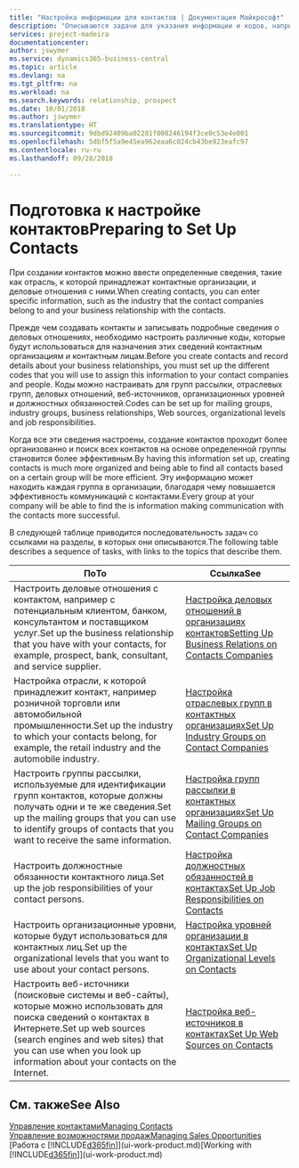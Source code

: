 ```yaml
---
title: "Настройка информации для контактов | Документация Майкрософт"
description: "Описываются задачи для указания информации и кодов, например об отраслевых группах и деловых отношениях, перед настройкой контактов."
services: project-madeira
documentationcenter: 
author: jswymer
ms.service: dynamics365-business-central
ms.topic: article
ms.devlang: na
ms.tgt_pltfrm: na
ms.workload: na
ms.search.keywords: relationship, prospect
ms.date: 10/01/2018
ms.author: jswymer
ms.translationtype: HT
ms.sourcegitcommit: 9dbd92409ba02281f008246194f3ce0c53e4e001
ms.openlocfilehash: 5dbf5f5a9e45ea962eaa6c024cb43be923eafc97
ms.contentlocale: ru-ru
ms.lasthandoff: 09/28/2018

---
```

# <a name="preparing-to-set-up-contacts"></a><span data-ttu-id="b106f-103">Подготовка к настройке контактов</span><span class="sxs-lookup"><span data-stu-id="b106f-103">Preparing to Set Up Contacts</span></span>
<span data-ttu-id="b106f-104">При создании контактов можно ввести определенные сведения, такие как отрасль, к которой принадлежат контактные организации, и деловые отношения с ними.</span><span class="sxs-lookup"><span data-stu-id="b106f-104">When creating contacts, you can enter specific information, such as the industry that the contact companies belong to and your business relationship with the contacts.</span></span>

<span data-ttu-id="b106f-105">Прежде чем создавать контакты и записывать подробные сведения о деловых отношениях, необходимо настроить различные коды, которые будут использоваться для назначения этих сведений контактным организациям и контактным лицам.</span><span class="sxs-lookup"><span data-stu-id="b106f-105">Before you create contacts and record details about your business relationships, you must set up the different codes that you will use to assign this information to your contact companies and people.</span></span> <span data-ttu-id="b106f-106">Коды можно настраивать для групп рассылки, отраслевых групп, деловых отношений, веб-источников, организационных уровней и должностных обязанностей.</span><span class="sxs-lookup"><span data-stu-id="b106f-106">Codes can be set up for mailing groups, industry groups, business relationships, Web sources, organizational levels and job responsibilities.</span></span>

<span data-ttu-id="b106f-107">Когда все эти сведения настроены, создание контактов проходит более организованно и поиск всех контактов на основе определенной группы становится более эффективным.</span><span class="sxs-lookup"><span data-stu-id="b106f-107">By having this information set up, creating contacts is much more organized and being able to find all contacts based on a certain group will be more efficient.</span></span> <span data-ttu-id="b106f-108">Эту информацию может находить каждая группа в организации, благодаря чему повышается эффективность коммуникаций с контактами.</span><span class="sxs-lookup"><span data-stu-id="b106f-108">Every group at your company will be able to find the is information making communication with the contacts more successful.</span></span>

<span data-ttu-id="b106f-109">В следующей таблице приводится последовательность задач со ссылками на разделы, в которых они описываются.</span><span class="sxs-lookup"><span data-stu-id="b106f-109">The following table describes a sequence of tasks, with links to the topics that describe them.</span></span> 

| <span data-ttu-id="b106f-110">По</span><span class="sxs-lookup"><span data-stu-id="b106f-110">To</span></span> | <span data-ttu-id="b106f-111">Ссылка</span><span class="sxs-lookup"><span data-stu-id="b106f-111">See</span></span> |
| --- | --- |
| <span data-ttu-id="b106f-112">Настроить деловые отношения с контактом, например с потенциальным клиентом, банком, консультантом и поставщиком услуг.</span><span class="sxs-lookup"><span data-stu-id="b106f-112">Set up the business relationship that you have with your contacts, for example, prospect, bank, consultant, and service supplier.</span></span> |[<span data-ttu-id="b106f-113">Настройка деловых отношений в организациях контактов</span><span class="sxs-lookup"><span data-stu-id="b106f-113">Setting Up Business Relations on Contacts Companies</span></span>](marketing-business-relations.md) |
| <span data-ttu-id="b106f-114">Настройка отрасли, к которой принадлежит контакт, например розничной торговли или автомобильной промышленности.</span><span class="sxs-lookup"><span data-stu-id="b106f-114">Set up the industry to which your contacts belong, for example, the retail industry and the automobile industry.</span></span> |[<span data-ttu-id="b106f-115">Настройка отраслевых групп в контактных организациях</span><span class="sxs-lookup"><span data-stu-id="b106f-115">Set Up Industry Groups on Contact Companies</span></span>](marketing-industry-groups.md) |
| <span data-ttu-id="b106f-116">Настроить группы рассылки, используемые для идентификации групп контактов, которые должны получать одни и те же сведения.</span><span class="sxs-lookup"><span data-stu-id="b106f-116">Set up the mailing groups that you can use to identify groups of contacts that you want to receive the same information.</span></span> |[<span data-ttu-id="b106f-117">Настройка групп рассылки в контактных организациях</span><span class="sxs-lookup"><span data-stu-id="b106f-117">Set Up Mailing Groups on Contact Companies</span></span>](marketing-mailing-groups.md) |
| <span data-ttu-id="b106f-118">Настроить должностные обязанности контактного лица.</span><span class="sxs-lookup"><span data-stu-id="b106f-118">Set up the job responsibilities of your contact persons.</span></span> |[<span data-ttu-id="b106f-119">Настройка должностных обязанностей в контактах</span><span class="sxs-lookup"><span data-stu-id="b106f-119">Set Up Job Responsibilities on Contacts</span></span>](marketing-job-responsibilities.md) |
| <span data-ttu-id="b106f-120">Настроить организационные уровни, которые будут использоваться для контактных лиц.</span><span class="sxs-lookup"><span data-stu-id="b106f-120">Set up the organizational levels that you want to use about your contact persons.</span></span> |[<span data-ttu-id="b106f-121">Настройка уровней организации в контактах</span><span class="sxs-lookup"><span data-stu-id="b106f-121">Set Up Organizational Levels on Contacts</span></span>](marketing-organizational-levels.md) |
| <span data-ttu-id="b106f-122">Настроить веб-источники (поисковые системы и веб-сайты), которые можно использовать для поиска сведений о контактах в Интернете.</span><span class="sxs-lookup"><span data-stu-id="b106f-122">Set up web sources (search engines and web sites) that you can use when you look up information about your contacts on the Internet.</span></span> |[<span data-ttu-id="b106f-123">Настройка веб-источников в контактах</span><span class="sxs-lookup"><span data-stu-id="b106f-123">Set Up Web Sources on Contacts</span></span>](marketing-web-sources.md) |

## <a name="see-also"></a><span data-ttu-id="b106f-124">См. также</span><span class="sxs-lookup"><span data-stu-id="b106f-124">See Also</span></span>
[<span data-ttu-id="b106f-125">Управление контактами</span><span class="sxs-lookup"><span data-stu-id="b106f-125">Managing Contacts</span></span>](marketing-contacts.md)  
[<span data-ttu-id="b106f-126">Управление возможностями продаж</span><span class="sxs-lookup"><span data-stu-id="b106f-126">Managing Sales Opportunities</span></span>](marketing-manage-sales-opportunities.md)  
<span data-ttu-id="b106f-127">[Работа с [!INCLUDE[d365fin](includes/d365fin_md.md)]](ui-work-product.md)</span><span class="sxs-lookup"><span data-stu-id="b106f-127">[Working with [!INCLUDE[d365fin](includes/d365fin_md.md)]](ui-work-product.md)</span></span>


